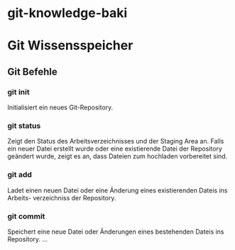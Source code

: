 # git-knowledge-baki

# Git Wissensspeicher

## Git Befehle

### git init

Initialisiert ein neues Git-Repository.

### git status

Zeigt den Status des Arbeitsverzeichnisses und der Staging Area an. 
Falls ein neuer Datei erstellt wurde oder eine existierende Datei der Repository
geändert wurde, zeigt es an, dass Dateien zum hochladen vorbereitet sind.

### git add

Ladet einen neuen Datei oder eine Änderung eines existierenden Dateis ins Arbeits-
verzeichniss der Repository.

### git commit

Speichert eine neue Datei oder Änderungen eines bestehenden Dateis ins Repository. 
...
